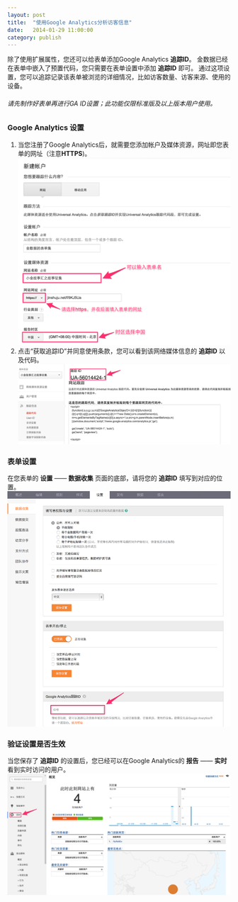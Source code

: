 ```yaml
---
layout: post
title:  "使用Google Analytics分析访客信息"
date:   2014-01-29 11:00:00
category: publish
---
```


除了使用扩展属性，您还可以给表单添加Google Analytics **追踪ID**。
金数据已经在表单中嵌入了预置代码，您只需要在表单设置中添加 **追踪ID** 即可。
通过这项设置，您可以追踪记录该表单被浏览的详细情况，比如访客数量、访客来源、使用的设备。

###### 请先制作好表单再进行GA ID设置；此功能仅限标准版及以上版本用户使用。

### Google Analytics 设置

1. 当您注册了Google Analytics后，就需要您添加帐户及媒体资源，网址即您表单的网址（注意**HTTPS**)。
	![](/images/ga-2.png)
2. 点击“获取追踪ID”并同意使用条款，您可以看到该网络媒体信息的 **追踪ID** 以及代码。
	![](/images/ga-3.png)

### 表单设置

在您表单的 **设置** —— **数据收集** 页面的底部，请将您的 **追踪ID** 填写到对应的位置。
	![](/images/ga-1.png)

### 验证设置是否生效

当您保存了 **追踪ID** 的设置后，您已经可以在Google Analytics的 **报告** —— **实时** 看到实时访问的用户。
	![](/images/ga-4.png)
